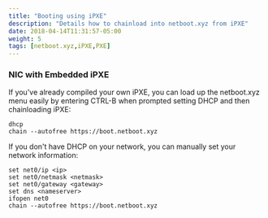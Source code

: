 ```yaml
---
title: "Booting using iPXE"
description: "Details how to chainload into netboot.xyz from iPXE"
date: 2018-04-14T11:31:57-05:00
weight: 5
tags: [netboot.xyz,iPXE,PXE]
---
```


### NIC with Embedded iPXE

If you've already compiled your own iPXE, you can load up the netboot.xyz menu easily by entering CTRL-B when prompted setting DHCP and then chainloading iPXE:

    dhcp
    chain --autofree https://boot.netboot.xyz

If you don't have DHCP on your network, you can manually set your network information:

    set net0/ip <ip>
    set net0/netmask <netmask>
    set net0/gateway <gateway>
    set dns <nameserver>
    ifopen net0
    chain --autofree https://boot.netboot.xyz
